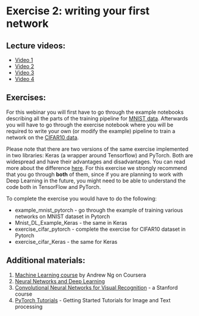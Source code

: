 # Exercise 2: writing your first network

## Lecture videos:

 * [Video 1](https://youtu.be/VFUckhnT8oM)
 * [Video 2](https://youtu.be/QpP7X8t0QVk)
 * [Video 3](https://youtu.be/tbMxbwO80qk)
 * [Video 4](https://youtu.be/K2fY8zUOO-U)
 

## Exercises:

For this webinar you will first have to go through the example notebooks describing all the parts of the training pipeline for [MNIST data](https://en.wikipedia.org/wiki/MNIST_database). Afterwards you will have to go through the exercise notebook where you will be required to write your own (or modify the example) pipeline to train a network on the [CIFAR10 data](https://www.cs.toronto.edu/~kriz/cifar.html). 

Please note that there are two versions of the same exercise implemented in two libraries: Keras (a wrapper around Tensorflow) and PyTorch. Both are widespread and have their advantages and disadvantages. You can read more about the difference [here](https://thegradient.pub/state-of-ml-frameworks-2019-pytorch-dominates-research-tensorflow-dominates-industry/). For this exercise we strongly recommend that you go through __both__ of them, since if you are planning to work with Deep Learning in the future, you might need to be able to understand the code both in TensorFlow and PyTorch.

To complete the exercise you would have to do the following:

* example_mnist_pytorch - go through the example of training various networks on MNIST dataset in Pytorch
* Mnist_DL_Example_Keras - the same in Keras
* exercise_cifar_pytorch - complete the exercise for CIFAR10 dataset in Pytorch
* exercise_cifar_Keras - the same for Keras

## Additional materials:
1. [Machine Learning course](https://www.coursera.org/learn/machine-learning) by Andrew Ng on Coursera
2. [Neural Networks and Deep Learning](http://neuralnetworksanddeeplearning.com/index.html)
3. [Convolutional Neural Networks for Visual Recognition](http://cs231n.stanford.edu/syllabus.html) - a Stanford course
4. [PyTorch Tutorials](https://pytorch.org/tutorials/) - Getting Started Tutorials for Image and Text processing
